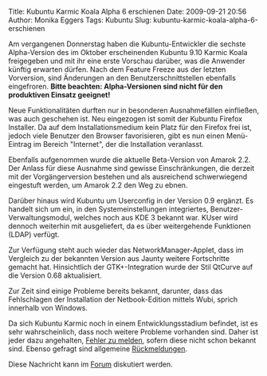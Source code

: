 Title: Kubuntu Karmic Koala Alpha 6 erschienen
Date: 2009-09-21 20:56
Author: Monika Eggers
Tags: Kubuntu
Slug: kubuntu-karmic-koala-alpha-6-erschienen

Am vergangenen Donnerstag haben die Kubuntu-Entwickler die sechste
Alpha-Version des im Oktober erscheinenden Kubuntu 9.10 Karmic Koala
freigegeben und mit ihr eine erste Vorschau darüber, was die Anwender
künftig erwarten dürfen. Nach dem Feature Freeze aus der letzten
Vorversion, sind Änderungen an den Benutzerschnittstellen ebenfalls
eingefroren. **Bitte beachten: Alpha-Versionen sind nicht für den
produktiven Einsatz geeignet!**


Neue Funktionalitäten durften nur in besonderen Ausnahmefällen
einfließen, was auch geschehen ist. Neu eingezogen ist somit der Kubuntu
Firefox Installer. Da auf dem Installationsmedium kein Platz für den
Firefox frei ist, jedoch viele Benutzer den Browser favorisieren, gibt
es nun einen Menü-Eintrag im Bereich "Internet", der die Installation
veranlasst.


<!--break--><!--break-->

Ebenfalls aufgenommen wurde die aktuelle Beta-Version von Amarok 2.2.
Der Anlass für diese Ausnahme sind gewisse Einschränkungen, die derzeit
mit der Vorgängerversion bestehen und als ausreichend schwerwiegend
eingestuft werden, um Amarok 2.2 den Weg zu ebnen.


Darüber hinaus wird Kubuntu um Userconfig in der Version 0.9 ergänzt. Es
handelt sich um ein, in den Systemeinstellungen integriertes,
Benutzer-Verwaltungsmodul, welches noch aus KDE 3 bekannt war. KUser
wird dennoch weiterhin mit ausgeliefert, da es über weitergehende
Funktionen (LDAP) verfügt.


Zur Verfügung steht auch wieder das NetworkManager-Applet, dass im
Vergleich zu der bekannten Version aus Jaunty weitere Fortschritte
gemacht hat. Hinsichtlich der GTK+-Integration wurde der Stil QtCurve
auf die Version 0.68 aktualisiert.


Zur Zeit sind einige Probleme bereits bekannt, darunter, dass das
Fehlschlagen der Installation der Netbook-Edition mittels Wubi, sprich
innerhalb von Windows.


Da sich Kubuntu Karmic noch in einem Entwicklungsstadium befindet, ist
es sehr wahrscheinlich, dass noch weitere Probleme vorhanden sind. Daher
ist jeder dazu angehalten, [Fehler zu
melden](https://launchpad.net/distros/ubuntu/+filebug "https://launchpad.net/distros/ubuntu/+filebug"), sofern diese nicht schon bekannt sind. Ebenso gefragt sind
allgemeine
[Rückmeldungen](https://wiki.kubuntu.org/JauntyJackalope/Alpha6/Kubuntu/Feedback "https://wiki.kubuntu.org/JauntyJackalope/Alpha6/Kubuntu/Feedback").


Diese Nachricht kann im
[Forum](http://forum.kubuntu-de.org/index.php?board=1.0 "http://forum.kubuntu-de.org/index.php?board=1.0") diskutiert werden.



